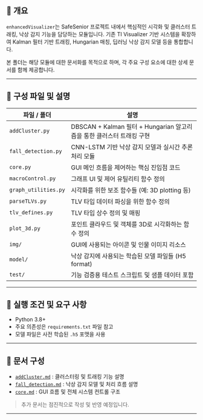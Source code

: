 ## 🧭 개요

`enhancedVisualizer`는 SafeSenior 프로젝트 내에서 핵심적인 시각화 및 클러스터 트래킹, 낙상 감지 기능을 담당하는 모듈입니다. 기존 TI Visualizer 기반 시스템을 확장하여 Kalman 필터 기반 트래킹, Hungarian 매칭, 딥러닝 낙상 감지 모델 등을 통합합니다.

본 폴더는 해당 모듈에 대한 문서화를 목적으로 하며, 각 주요 구성 요소에 대한 상세 문서를 함께 제공합니다.

---

## 📂 구성 파일 및 설명

| 파일 / 폴더              | 설명                                                  |
| -------------------- | --------------------------------------------------- |
| `addCluster.py`      | DBSCAN + Kalman 필터 + Hungarian 알고리즘을 통한 클러스터 트래킹 구현 |
| `fall_detection.py`  | CNN-LSTM 기반 낙상 감지 모델과 실시간 추론 처리 모듈                  |
| `core.py`            | GUI 메인 흐름을 제어하는 핵심 진입점 코드                           |
| `macroControl.py`    | 그래프 UI 및 제어 유틸리티 함수 정의                              |
| `graph_utilities.py` | 시각화를 위한 보조 함수들 (예: 3D plotting 등)                   |
| `parseTLVs.py`       | TLV 타입 데이터 파싱을 위한 함수 정의                             |
| `tlv_defines.py`     | TLV 타입 상수 정의 및 매핑                                   |
| `plot_3d.py`         | 포인트 클라우드 및 객체를 3D로 시각화하는 함수 정의                      |
| `img/`               | GUI에 사용되는 아이콘 및 인물 이미지 리소스                          |
| `model/`             | 낙상 감지에 사용되는 학습된 모델 파일들 (H5 format)                  |
| `test/`              | 기능 검증용 테스트 스크립트 및 샘플 데이터 포함                         |

---

## 🔧 실행 조건 및 요구 사항

* Python 3.8+
* 주요 의존성은 `requirements.txt` 파일 참고
* 모델 파일은 사전 학습된 `.h5` 포맷을 사용

---

## 📌 문서 구성

* [`addCluster.md`](addCluster.md) : 클러스터링 및 트래킹 기능 설명
* [`fall_detection.md`](fall_detection.md) : 낙상 감지 모델 및 처리 흐름 설명
* [`core.md`](core.md) : GUI 흐름 및 전체 시스템 컨트롤 구조

> 추가 문서는 점진적으로 작성 및 반영 예정입니다.

---
